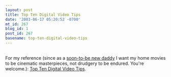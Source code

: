 ```yaml
---
layout: post
title: Top Ten Digital Video Tips
date: '2003-06-17 05:20:52 -0700'
mt_id: 267
blog_id: 1
post_id: 267
basename: top-ten-digital-video-tips
---
```

<br />For my reference (since as a <a href="/blogs/prego/">soon-to-be new daddy</a> I want my home movies to be cinematic masterpieces, not drudgery to be endured. You're welcome.): <a href="http://www.macdevcenter.com/pub/a/mac/2003/06/13/dv_tips.html">Top Ten Digital Video Tips</a>.<br /><br /><br />
